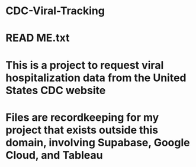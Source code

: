 # CDC-Viral-Tracking
# READ ME.txt

# This is a project to request viral hospitalization data from the United States CDC website

# Files are recordkeeping for my project that exists outside this domain, involving Supabase, Google Cloud, and Tableau

